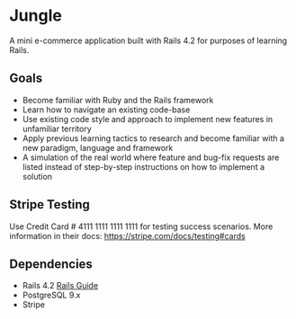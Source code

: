 # Jungle

A mini e-commerce application built with Rails 4.2 for purposes of learning Rails.


## Goals

- Become familiar with Ruby and the Rails framework
- Learn how to navigate an existing code-base
- Use existing code style and approach to implement new features in unfamiliar territory
- Apply previous learning tactics to research and become familiar with a new paradigm, language and framework
- A simulation of the real world where feature and bug-fix requests are listed instead of step-by-step instructions on how to implement a solution

## Stripe Testing

Use Credit Card # 4111 1111 1111 1111 for testing success scenarios.
More information in their docs: <https://stripe.com/docs/testing#cards>

## Dependencies

* Rails 4.2 [Rails Guide](http://guides.rubyonrails.org/v4.2/)
* PostgreSQL 9.x
* Stripe
